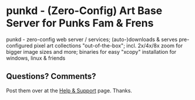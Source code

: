# punkd - (Zero-Config) Art Base Server for Punks Fam & Frens

punkd - zero-config web server / services; (auto-)downloads & serves pre-configured pixel art collections "out-of-the-box"; incl. 2x/4x/8x zoom for bigger image sizes and more; binaries for easy "xcopy" installation for windows, linux & friends





## Questions? Comments?

Post them over at the [Help & Support](https://github.com/geraldb/help) page. Thanks.

